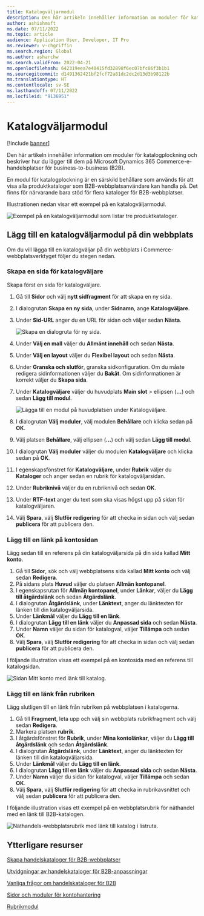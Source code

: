 ```yaml
---
title: Katalogväljarmodul
description: Den här artikeln innehåller information om moduler för katalogplockning och beskriver hur du lägger till dem på Microsoft Dynamics 365 Commerce-e-handelsplatser för business-to-business (B2B).
author: ashishmsft
ms.date: 07/11/2022
ms.topic: article
audience: Application User, Developer, IT Pro
ms.reviewer: v-chgriffin
ms.search.region: Global
ms.author: asharchw
ms.search.validFrom: 2022-04-21
ms.openlocfilehash: 642319eea7e40415fd32898f6ec07bfc86f3b1b1
ms.sourcegitcommit: d1491362421bf2fcf72a81dc2dc2d13d3b98122b
ms.translationtype: HT
ms.contentlocale: sv-SE
ms.lasthandoff: 07/11/2022
ms.locfileid: "9136951"
---
```

# <a name="catalog-picker-module"></a>Katalogväljarmodul

[!include [banner](includes/banner.md)]

Den här artikeln innehåller information om moduler för katalogplockning och beskriver hur du lägger till dem på Microsoft Dynamics 365 Commerce-e-handelsplatser för business-to-business (B2B).

En modul för katalogplockning är en särskild behållare som används för att visa alla produktkataloger som B2B-webbplatsanvändare kan handla på. Det finns för närvarande bara stöd för flera kataloger för B2B-webbplatser.

Illustrationen nedan visar ett exempel på en katalogväljarmodul.

![Exempel på en katalogväljarmodul som listar tre produktkataloger.](./media/Catalog-picker-sample.png)

## <a name="add-a-catalog-picker-module-to-your-site"></a>Lägg till en katalogväljarmodul på din webbplats

Om du vill lägga till en katalogväljar på din webbplats i Commerce-webbplatsverktyget följer du stegen nedan.

### <a name="create-a-catalog-picker-page"></a>Skapa en sida för katalogväljare

Skapa först en sida för katalogväljare.

1. Gå till **Sidor** och välj **nytt sidfragment** för att skapa en ny sida.
1. I dialogrutan **Skapa en ny sida**, under **Sidnamn**, ange **Katalogväljare**.
1. Under **Sid-URL** anger du en URL för sidan och väljer sedan **Nästa**.

    ![Skapa en dialogruta för ny sida.](./media/Create-catalog-picker-page.png)

1. Under **Välj en mall** väljer du **Allmänt innehåll** och sedan **Nästa**.
1. Under **Välj en layout** väljer du **Flexibel layout** och sedan **Nästa**.
1. Under **Granska och slutför**, granska sidkonfiguration. Om du måste redigera sidinformationen väljer du **Bakåt**. Om sidinformationen är korrekt väljer du **Skapa sida**.
1. Under **Katalogväljare** väljer du huvudplats **Main slot** > ellipsen (**...**) och sedan **Lägg till modul**.

    ![Lägga till en modul på huvudplatsen under Katalogväljare.](./media/Author-web-page-catalog-picker-1.png)

1. I dialogrutan **Välj moduler**, välj modulen **Behållare** och klicka sedan på **OK**.
1. Välj platsen **Behållare**, välj ellipsen (**...**) och välj sedan **Lägg till modul**.
1. I dialogrutan **Välj moduler** väljer du modulen **Katalogväljare** och klicka sedan på **OK**.
1. I egenskapsfönstret för **Katalogväljare**, under **Rubrik** väljer du **Kataloger** och anger sedan en rubrik för katalogväljarsidan.
1. Under **Rubriknivå** väljer du en rubriknivå och sedan **OK**.
1. Under **RTF-text** anger du text som ska visas högst upp på sidan för katalogväljaren.
1. Välj **Spara**, välj **Slutför redigering** för att checka in sidan och välj sedan **publicera** för att publicera den.

### <a name="add-a-link-on-your-account-page"></a>Lägg till en länk på kontosidan

Lägg sedan till en referens på din katalogväljarsida på din sida kallad **Mitt konto**.

1. Gå till **Sidor**, sök och välj webbplatsens sida kallad **Mitt konto** och välj sedan **Redigera**.
1. På sidans plats **Huvud** väljer du platsen **Allmän kontopanel**. 
1. I egenskapsrutan för **Allmän kontopanel**, under **Länkar**, väljer du **Lägg till åtgärdslänk** och sedan **Åtgärdslänk**.
1. I dialogrutan **Åtgärdslänk**, under **Länktext**, anger du länktexten för länken till din katalogväljarsida.
1. Under **Länkmål** väljer du **Lägg till en länk**.
1. I dialogrutan **Lägg till en länk** väljer du **Anpassad sida** och sedan **Nästa**.
1. Under **Namn** väljer du sidan för katalogval, väljer **Tillämpa** och sedan **OK**.
1. Välj **Spara**, välj **Slutför redigering** för att checka in sidan och välj sedan **publicera** för att publicera den.

I följande illustration visas ett exempel på en kontosida med en referens till katalogsidan.

![Sidan Mitt konto med länk till katalog.](./media/my-accounts.png)

### <a name="add-a-link-from-the-header"></a>Lägg till en länk från rubriken

Lägg slutligen till en länk från rubriken på webbplatsen i katalogerna.

1. Gå till **Fragment**, leta upp och välj sin webbplats rubrikfragment och välj sedan **Redigera**.
1. Markera platsen **rubrik**. 
1. I åtgärdsfönstret för **Rubrik**, under **Mina kontolänkar**, väljer du **Lägg till åtgärdslänk** och sedan **Åtgärdslänk**.
1. I dialogrutan **Åtgärdslänk**, under **Länktext**, anger du länktexten för länken till din katalogväljarsida.
1. Under **Länkmål** väljer du **Lägg till en länk**.
1. I dialogrutan **Lägg till en länk** väljer du **Anpassad sida** och sedan **Nästa**.
1. Under **Namn** väljer du sidan för katalogval, väljer **Tillämpa** och sedan **OK**.
1. Välj **Spara**, välj **Slutför redigering** för att checka in rubrikavsnittet och välj sedan **publicera** för att publicera den.

I följande illustration visas ett exempel på en webbplatsrubrik för näthandel med en länk till B2B-katalogen.

![Näthandels-webbplatsrubrik med länk till katalog i listruta.](./media/catalog-in-header.png)


## <a name="additional-resources"></a>Ytterligare resurser 

[Skapa handelskataloger för B2B-webbplatser](catalogs-b2b-sites.md)

[Utvidgningar av handelskataloger för B2B-anpassningar](catalogs-b2b-sites-dev.md)

[Vanliga frågor om handelskataloger för B2B](catalogs-b2b-sites-FAQ.md)

[Sidor och moduler för kontohantering](account-management.md)

[Rubrikmodul](author-header-module.md)
